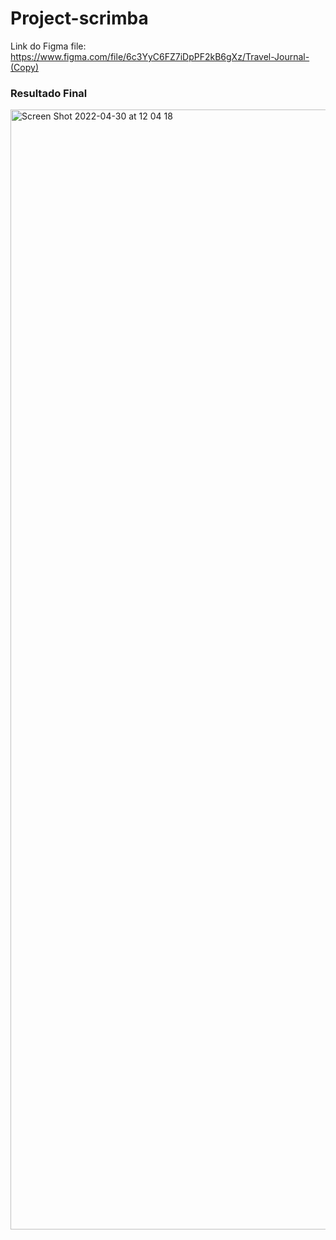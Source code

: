
# Project-scrimba
Link do Figma file:
https://www.figma.com/file/6c3YyC6FZ7iDpPF2kB6gXz/Travel-Journal-(Copy)
### Resultado Final

<img width="1792" alt="Screen Shot 2022-04-30 at 12 04 18" src="https://user-images.githubusercontent.com/70964544/166111061-ed659586-fdc1-4f56-a0ed-c1e1d4438318.png">
